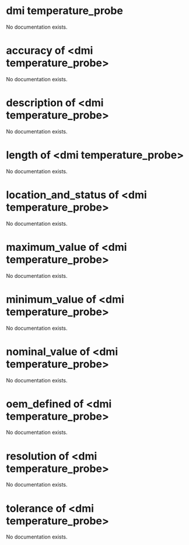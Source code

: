 # dmi temperature_probe

No documentation exists.

# accuracy of &lt;dmi temperature_probe&gt;

No documentation exists.

# description of &lt;dmi temperature_probe&gt;

No documentation exists.

# length of &lt;dmi temperature_probe&gt;

No documentation exists.

# location_and_status of &lt;dmi temperature_probe&gt;

No documentation exists.

# maximum_value of &lt;dmi temperature_probe&gt;

No documentation exists.

# minimum_value of &lt;dmi temperature_probe&gt;

No documentation exists.

# nominal_value of &lt;dmi temperature_probe&gt;

No documentation exists.

# oem_defined of &lt;dmi temperature_probe&gt;

No documentation exists.

# resolution of &lt;dmi temperature_probe&gt;

No documentation exists.

# tolerance of &lt;dmi temperature_probe&gt;

No documentation exists.
